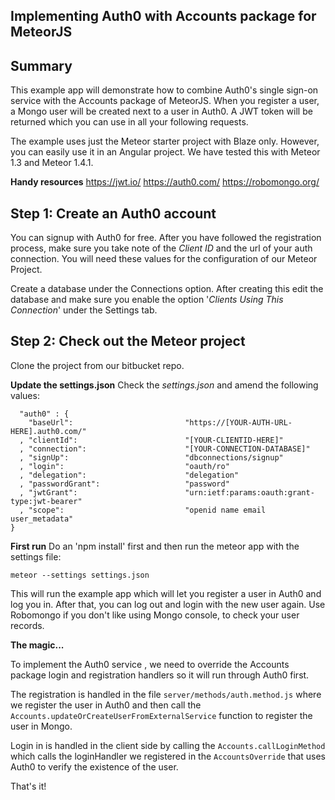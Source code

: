 **Implementing Auth0 with Accounts package for MeteorJS**
--------------------------------------------

## Summary
This example app will demonstrate how to combine Auth0's single sign-on service with the Accounts package of MeteorJS.
When you register a user, a Mongo user will be created next to a user in Auth0. A JWT token will be returned which you can use in all your following requests.

The example uses just the Meteor starter project with Blaze only. However, you can easily use it in an Angular project.
We have tested this with Meteor 1.3 and Meteor 1.4.1.

**Handy resources**
https://jwt.io/
https://auth0.com/
https://robomongo.org/

Step 1: Create an Auth0 account
-------------------------------

You can signup with Auth0 for free. After you have followed the registration process, make sure you take note of the *Client ID* and the url of your auth connection.
You will need these values for the configuration of our Meteor Project.

Create a database under the Connections option. After creating this edit the database and make sure you enable the option '*Clients Using This Connection*' under the Settings tab.

Step 2: Check out the Meteor project
---------------------------------------------------------
Clone the project from our bitbucket repo.

**Update the settings.json**
Check the *settings.json* and amend the following values:

      "auth0" : {
        "baseUrl":                         "https://[YOUR-AUTH-URL-HERE].auth0.com/"
      , "clientId":                        "[YOUR-CLIENTID-HERE]"
      , "connection":                      "[YOUR-CONNECTION-DATABASE]"
      , "signUp":                          "dbconnections/signup"
      , "login":                           "oauth/ro"
      , "delegation":                      "delegation"
      , "passwordGrant":                   "password"
      , "jwtGrant":                        "urn:ietf:params:oauth:grant-type:jwt-bearer"
      , "scope":                           "openid name email user_metadata"
    }

**First run**
Do an 'npm install' first and then run the meteor app with the settings file:

    meteor --settings settings.json

This  will run the example app which will let you register a user in Auth0 and log you in.
After that, you can log out and login with the new user again.
Use Robomongo if you don't like using Mongo console, to check your user records.

**The magic...**

To implement the Auth0 service , we need to override the Accounts package login and registration handlers so it will run through Auth0 first.

The registration is handled in the file `server/methods/auth.method.js` where we register the user in Auth0 and then call the `Accounts.updateOrCreateUserFromExternalService` function to register the user in Mongo.

Login in is handled in the client side by calling the `Accounts.callLoginMethod` which calls the loginHandler we registered in the `AccountsOverride` that uses Auth0 to verify the existence of the user.

That's it!
